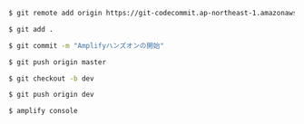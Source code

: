 ```sh
$ git remote add origin https://git-codecommit.ap-northeast-1.amazonaws.com/v1/repos/amplify-handson
```

```sh
$ git add .
```

```sh
$ git commit -m "Amplifyハンズオンの開始"
```

```sh
$ git push origin master
```

```sh
$ git checkout -b dev
```

```sh
$ git push origin dev
```

```sh
$ amplify console
```
